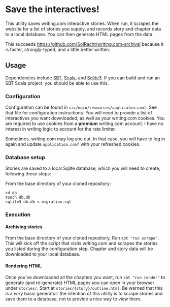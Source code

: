 # Save the interactives!

This utility saves writing.com interactive stories. When run, it scrapes the website for a list of stories you supply, and records story and chapter data to a local database. You can then generate HTML pages from the data.

This succeeds https://github.com/SolRacht/writing.com-archival because it is faster, strongly-typed, and a little better written.


## Usage

Dependencies include [SBT](https://www.scala-sbt.org/), [Scala](https://scala-lang.org/), and [Sqlite3](https://sqlite.org/index.html). If you can build and run an SBT Scala project, you should be able to use this.

### Configuration

Configuration can be found in `src/main/resources/applicaton.conf`. See that file for configuration instructions. You will need to provide a list of interactives you want downloaded, as well as your writing.com cookies. You are required to use cookies from a **premium** writing.com account. I have no interest in writing logic to account for the rate limiter.

Sometimes, writing.com may log you out. In that case, you will have to log in again and update `application.conf` with your refreshed cookies.

### Database setup

Stories are saved to a local Sqlite database, which you will need to create, following these steps:

From the base directory of your cloned repository:

```
cd db
touch db.db
sqlite3 db.db < migration.sql
```

### Execution

#### Archiving stories

From the base directory of your cloned repository, Run `sbt "run scrape"`. This will kick off the script that visits writing.com and scrapes the stories you listed during the configuration step. Chapter and story data will be downloaded to your local database.

#### Rendering HTML

Once you've downloaded all the chapters you want, run `sbt "run render"` to generate (and re-generate) HTML pages you can open in your browser under `stories/`. Start at `stories/{story}/outline.html`. Be warned that this is a _very_ basic generator: the intention of this utility is to scrape stories and save them to a database, not to provide a nice way to view them.
